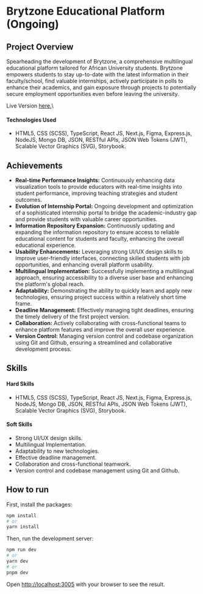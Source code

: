 # Brytzone Educational Platform (Ongoing)

## Project Overview
Spearheading the development of Brytzone, a comprehensive multilingual educational platform tailored for African University students. Brytzone empowers students
to stay up-to-date with the latest information in their faculty/school, find valuable internships, actively participate in polls to enhance their academics, and
gain exposure through projects to potentially secure employment opportunities even before leaving the university.

Live Version [here.](https://brytzone-1.vercel.app/)\

#### Technologies Used
- HTML5, CSS (SCSS), TypeScript, React JS, Next.js, Figma, Express.js, NodeJS, Mongo DB, JSON, RESTful APIs, JSON Web Tokens (JWT), Scalable Vector Graphics (SVG), Storybook.


## Achievements
-	**Real-time Performance Insights:** Continuously enhancing data visualization tools to provide educators with real-time insights into student performance, improving teaching strategies and student outcomes.
-	**Evolution of Internship Portal:** Ongoing development and optimization of a sophisticated internship portal to bridge the academic-industry gap and provide students with valuable career opportunities.
-	**Information Repository Expansion:** Continuously updating and expanding the information repository to ensure access to reliable educational content for students and faculty, enhancing the overall educational experience.
-	**Usability Enhancements:** Leveraging strong UI/UX design skills to improve user-friendly interfaces, connecting skilled students with job opportunities, and enhancing overall platform usability.
-	**Multilingual Implementation:** Successfully implementing a multilingual approach, ensuring accessibility to a diverse user base and enhancing the platform's global reach.
-	**Adaptability:** Demonstrating the ability to quickly learn and apply new technologies, ensuring project success within a relatively short time frame.
-	**Deadline Management:** Effectively managing tight deadlines, ensuring the timely delivery of the first project version.
-	**Collaboration:** Actively collaborating with cross-functional teams to enhance platform features and improve the overall user experience.
-	**Version Control:** Managing version control and codebase organization using Git and Github, ensuring a streamlined and collaborative development process.
  
## Skills

#### Hard Skills
-	HTML5, CSS (SCSS), TypeScript, React JS, Next.js, Figma, Express.js, NodeJS, Mongo DB, JSON, RESTful APIs, JSON Web Tokens (JWT), Scalable Vector Graphics (SVG), Storybook.
  
#### Soft Skills
-	Strong UI/UX design skills.
-	Multilingual Implementation.
-	Adaptability to new technologies.
-	Effective deadline management.
-	Collaboration and cross-functional teamwork.
-	Version control and codebase management using Git and Github.

## How to run
First, install the packages:

```bash
npm install
# or
yarn install
```

Then, run the development server:
```bash
npm run dev
# or
yarn dev
# or
pnpm dev
```

Open [http://localhost:3005](http://localhost:3005) with your browser to see the result.



